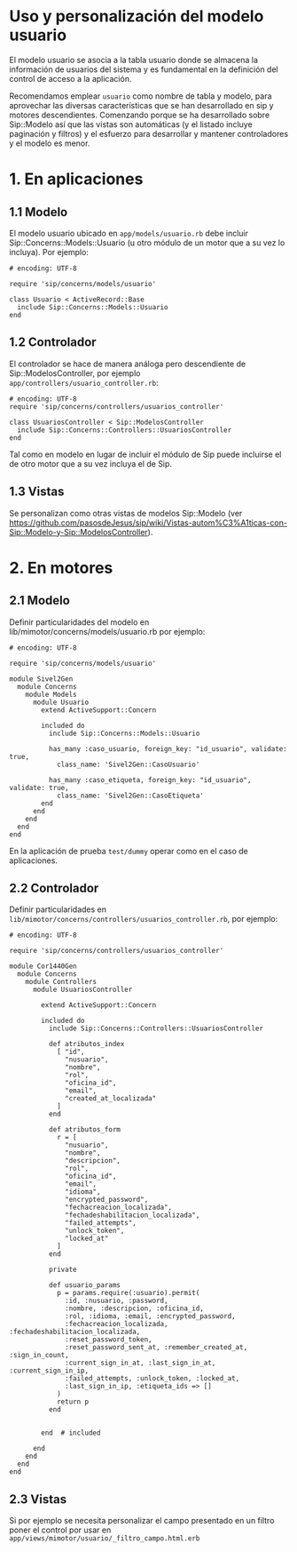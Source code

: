# Uso y personalización del modelo usuario

El modelo usuario se asocia a la tabla usuario donde se almacena la información de usuarios del sistema y es fundamental en la definición del control de acceso a la aplicación.

Recomendamos emplear `usuario` como nombre de tabla y modelo, para aprovechar las diversas características que se han desarrollado en sip y motores descendientes. Comenzando porque se ha desarrollado sobre Sip::Modelo así que las vistas son automáticas (y el listado incluye paginación y filtros) y el esfuerzo para desarrollar y mantener controladores y el modelo es menor.


# 1. En aplicaciones

## 1.1 Modelo

El modelo usuario ubicado en `app/models/usuario.rb` debe incluir Sip::Concerns::Models::Usuario (u otro módulo de un motor que a su vez lo incluya).  Por ejemplo:
```
# encoding: UTF-8

require 'sip/concerns/models/usuario'

class Usuario < ActiveRecord::Base
  include Sip::Concerns::Models::Usuario
end
```

## 1.2 Controlador

El controlador se hace de manera análoga pero descendiente de Sip::ModelosController, por ejemplo `app/controllers/usuario_controller.rb`:
```
# encoding: UTF-8
require 'sip/concerns/controllers/usuarios_controller'

class UsuariosController < Sip::ModelosController
  include Sip::Concerns::Controllers::UsuariosController
end
```

Tal como en modelo en lugar de incluir el módulo de Sip puede incluirse el de otro motor que a su vez incluya el de Sip.

## 1.3 Vistas

Se personalizan como otras vistas de modelos Sip::Modelo (ver <https://github.com/pasosdeJesus/sip/wiki/Vistas-autom%C3%A1ticas-con-Sip::Modelo-y-Sip::ModelosController>).


# 2. En motores

## 2.1 Modelo

Definir particularidades del modelo en lib/mimotor/concerns/models/usuario.rb por ejemplo:
```
# encoding: UTF-8

require 'sip/concerns/models/usuario'

module Sivel2Gen
  module Concerns
    module Models
      module Usuario
        extend ActiveSupport::Concern

        included do
          include Sip::Concerns::Models::Usuario

          has_many :caso_usuario, foreign_key: "id_usuario", validate: true,
            class_name: 'Sivel2Gen::CasoUsuario'

          has_many :caso_etiqueta, foreign_key: "id_usuario", validate: true,
            class_name: 'Sivel2Gen::CasoEtiqueta'
        end
      end
    end
  end
end
```
En la aplicación de prueba `test/dummy` operar como en el caso de aplicaciones.

## 2.2 Controlador

Definir particularidades en `lib/mimotor/concerns/controllers/usuarios_controller.rb`,  por ejemplo:

```
# encoding: UTF-8

require 'sip/concerns/controllers/usuarios_controller'

module Cor1440Gen
  module Concerns
    module Controllers
      module UsuariosController

        extend ActiveSupport::Concern

        included do
          include Sip::Concerns::Controllers::UsuariosController

          def atributos_index
            [ "id",
              "nusuario",
              "nombre",
              "rol",
              "oficina_id",
              "email",
              "created_at_localizada"
            ]
          end

          def atributos_form
            r = [
              "nusuario",
              "nombre",
              "descripcion",
              "rol",
              "oficina_id",
              "email",
              "idioma",
              "encrypted_password",
              "fechacreacion_localizada",
              "fechadeshabilitacion_localizada",
              "failed_attempts",
              "unlock_token",
              "locked_at"
            ]
          end

          private

          def usuario_params
            p = params.require(:usuario).permit(
              :id, :nusuario, :password,
              :nombre, :descripcion, :oficina_id,
              :rol, :idioma, :email, :encrypted_password,
              :fechacreacion_localizada, :fechadeshabilitacion_localizada,
              :reset_password_token,
              :reset_password_sent_at, :remember_created_at, :sign_in_count,
              :current_sign_in_at, :last_sign_in_at, :current_sign_in_ip,
              :failed_attempts, :unlock_token, :locked_at,
              :last_sign_in_ip, :etiqueta_ids => []
            )
            return p
          end


        end  # included

      end
    end
  end
end                                                            
```

## 2.3 Vistas

Si por ejemplo se necesita personalizar el campo presentado en un filtro poner el control por usar en `app/views/mimotor/usuario/_filtro_campo.html.erb`
